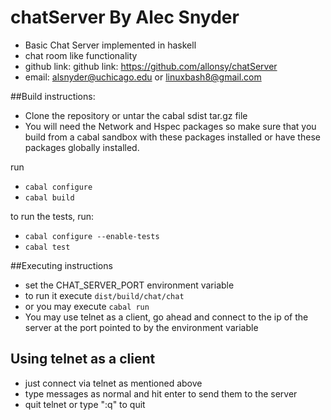 # chatServer By Alec Snyder
* Basic Chat Server implemented in haskell
* chat room like functionality
* github link: github link: https://github.com/allonsy/chatServer
* email: alsnyder@uchicago.edu or linuxbash8@gmail.com

##Build instructions:
* Clone the repository or untar the cabal sdist tar.gz file
* You will need the Network and Hspec packages so make sure that you build
from a cabal sandbox with these packages installed or have these 
packages globally installed.

run 
* `cabal configure`
* `cabal build`

to run the tests, run:
* `cabal configure --enable-tests`
* `cabal test`


##Executing instructions
* set the CHAT_SERVER_PORT environment variable
* to run it execute `dist/build/chat/chat`
* or you may execute `cabal run`
* You may use telnet as a client, go ahead and connect to the ip of
the server at the port pointed to by the environment variable

## Using telnet as a client
* just connect via telnet as mentioned above
* type messages as normal and hit enter to send them to the server
* quit telnet or type ":q" to quit
